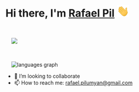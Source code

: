 <h1 align="left">Hi there, I'm <a href="https://github.com/RafaelPil" target="_blank">Rafael Pil</a> <img
src=https://raw.githubusercontent.com/RafaelPil/RafaelPil/refs/heads/main/Hi.gif" height="32" /></h1>

<br />

<p align="left">
    <img src="https://readme-typing-svg.demolab.com/?font=Fira+Code&pause=1000&width=435&lines=Full+Stack+Developer" />
</p>

<br/>

<p align="left">
    <img src="https://github-readme-stats.vercel.app/api/top-langs?username=rafaelpil&locale=en&hide_title=false&layout=compact&card_width=320&langs_count=5&theme=dark&hide_border=false" height="150" alt="languages graph" />
</p>

- 👀 I’m looking to collaborate
- 📫 How to reach me: rafael.pilumyan@gmail.com
